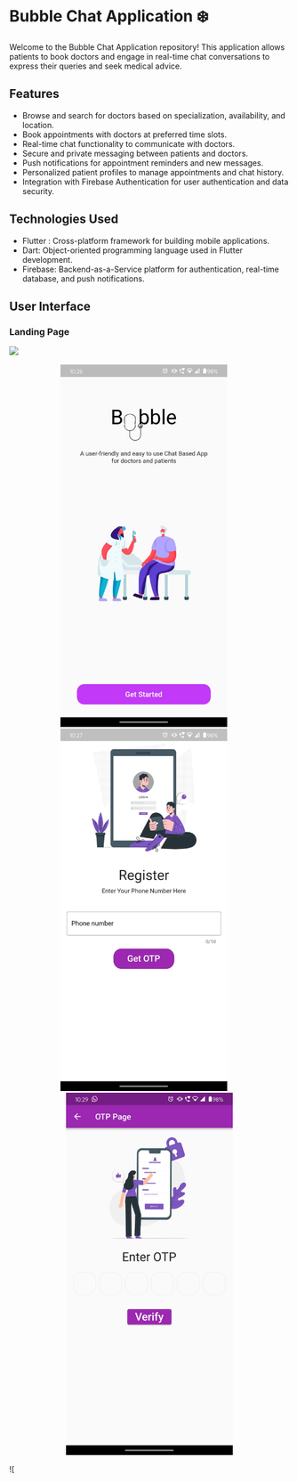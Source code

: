 # Bubble Chat Application ❄️

Welcome to the Bubble Chat Application repository! This application allows patients to book doctors and engage in real-time chat conversations to express their queries and seek medical advice.

## Features

- Browse and search for doctors based on specialization, availability, and location.
- Book appointments with doctors at preferred time slots.
- Real-time chat functionality to communicate with doctors.
- Secure and private messaging between patients and doctors.
- Push notifications for appointment reminders and new messages.
- Personalized patient profiles to manage appointments and chat history.
- Integration with Firebase Authentication for user authentication and data security.

## Technologies Used

- Flutter : Cross-platform framework for building mobile applications.
- Dart: Object-oriented programming language used in Flutter development.
- Firebase: Backend-as-a-Service platform for authentication, real-time database, and push notifications.

## User Interface

### Landing Page

![]("/screenshots/ss1.jpg")
<div align="center">
    <img src="/screenshots/ss1.jpg" alt="Image 1" width="300" style="display: inline-block; margin-right: 20px;">
    <img src="/screenshots/ss2.jpg" alt="Image 2" width="300" style="display: inline-block; margin-right: 20px;">
    <img src="/screenshots/ss3.jpg" alt="Image 3" width="300" style="display: inline-block;">
</div>

![


